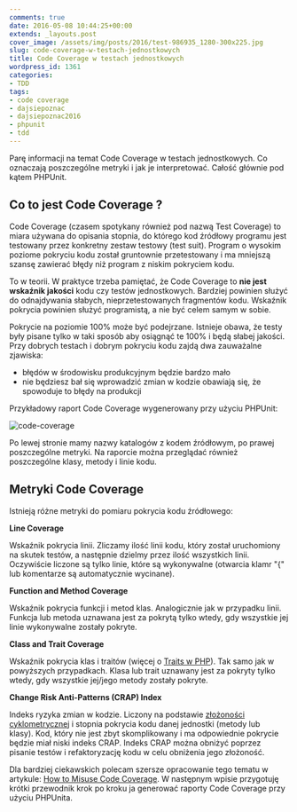 ```yaml
---
comments: true
date: 2016-05-08 10:44:25+00:00
extends: _layouts.post
cover_image: /assets/img/posts/2016/test-986935_1280-300x225.jpg
slug: code-coverage-w-testach-jednostkowych
title: Code Coverage w testach jednostkowych
wordpress_id: 1361
categories:
- TDD
tags:
- code coverage
- dajsiepoznac
- dajsiepoznac2016
- phpunit
- tdd
---
```


Parę informacji na temat Code Coverage w testach jednostkowych. Co oznaczają poszczególne metryki i jak je interpretować. Całość głównie pod kątem PHPUnit.<!-- more -->


## Co to jest Code Coverage ?


Code Coverage (czasem spotykany również pod nazwą Test Coverage) to miara używana do opisania stopnia, do którego kod źródłowy programu jest testowany przez konkretny zestaw testowy (test suit). Program o wysokim poziome pokryciu kodu został gruntownie przetestowany i ma mniejszą szansę zawierać błędy niż program z niskim pokryciem kodu.

To w teorii. W praktyce trzeba pamiętać, że Code Coverage to **nie jest wskaźnik jakości** kodu czy testów jednostkowych. Bardziej powinien służyć do odnajdywania słabych, nieprzetestowanych fragmentów kodu. Wskaźnik pokrycia powinien służyć programistą, a nie być celem samym w sobie.

Pokrycie na poziomie 100% może być podejrzane. Istnieje obawa, że testy były pisane tylko w taki sposób aby osiągnąć te 100% i będą słabej jakości. Przy dobrych testach i dobrym pokryciu kodu zajdą dwa zauważalne zjawiska:

  * błędów w środowisku produkcyjnym będzie bardzo mało
  * nie będziesz bał się wprowadzić zmian w kodzie obawiają się, że spowoduje to błędy na produkcji

Przykładowy raport Code Coverage wygenerowany przy użyciu PHPUnit:

![code-coverage](/assets/img/posts/2016/code-coverage.png)

Po lewej stronie mamy nazwy katalogów z kodem źródłowym, po prawej poszczególne metryki. Na raporcie można przeglądać również poszczególne klasy, metody i linie kodu.


## Metryki Code Coverage


Istnieją różne metryki do pomiaru pokrycia kodu źródłowego:

**Line Coverage**

Wskaźnik pokrycia linii. Zliczamy ilość linii kodu, który został uruchomiony na skutek testów, a następnie dzielmy przez ilość wszystkich linii. Oczywiście liczone są tylko linie, które są wykonywalne (otwarcia klamr "{" lub komentarze są automatycznie wycinane).

**Function and Method Coverage**

Wskaźnik pokrycia funkcji i metod klas. Analogicznie jak w przypadku linii. Funkcja lub metoda uznawana jest za pokrytą tylko wtedy, gdy wszystkie jej linie wykonywalne zostały pokryte.

**Class and Trait Coverage**

Wskaźnik pokrycia klas i traitów (więcej o [Traits w PHP](http://itcraftsman.pl/jak-korzystac-z-traits-w-php/)). Tak samo jak w powyższych przypadkach. Klasa lub trait uznawany jest za pokryty tylko wtedy, gdy wszystkie jej/jego metody zostały pokryte.

**Change Risk Anti-Patterns (CRAP) Index**

Indeks ryzyka zmian w kodzie. Liczony na podstawie [złożoności cyklometrycznej](https://pl.wikipedia.org/wiki/Z%C5%82o%C5%BCono%C5%9B%C4%87_cyklomatyczna) i stopnia pokrycia kodu danej jednostki (metody lub klasy). Kod, który nie jest zbyt skomplikowany i ma odpowiednie pokrycie będzie miał niski indeks CRAP. Indeks CRAP można obniżyć poprzez pisanie testów i refaktoryzację kodu w celu obniżenia jego złożoność.


Dla bardziej ciekawskich polecam szersze opracowanie tego tematu w artykule: [How to Misuse Code Coverage](http://www.exampler.com/testing-com/writings/coverage.pdf). W następnym wpisie przygotuję krótki przewodnik krok po kroku ja generować raporty Code Coverage przy użyciu PHPUnita.
